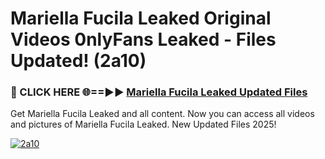 # Mariella Fucila Leaked Original Videos 0nlyFans Leaked - Files Updated! (2a10)

<h3>🔴 CLICK HERE 🌐==►► <a href="https://tinyurl.com/ehrbuxhb" rel="nofollow">Mariella Fucila Leaked Updated Files</a></h3>

Get Mariella Fucila Leaked and all content. Now you can access all videos and pictures of Mariella Fucila Leaked. New Updated Files 2025!

[![2a10](https://i.imgur.com/lVYEuWS.gif)](https://tinyurl.com/ehrbuxhb)

